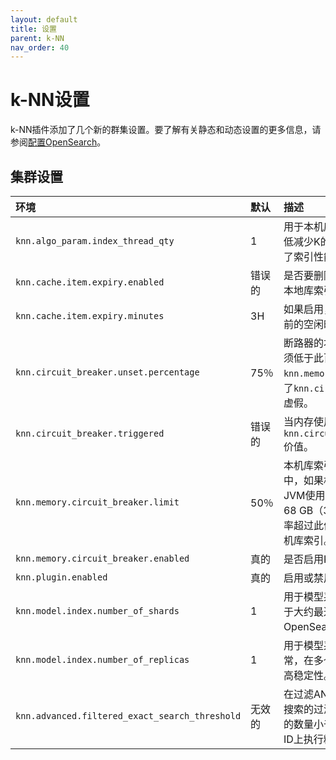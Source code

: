 ```yaml
---
layout: default
title: 设置
parent: k-NN
nav_order: 40
---
```


# k-NN设置

k-NN插件添加了几个新的群集设置。要了解有关静态和动态设置的更多信息，请参阅[配置OpenSearch]({{site.url}}{{site.baseurl}}/install-and-configure/configuring-opensearch/index/)。

## 集群设置

环境| 默认| 描述
:--- | :--- | :---
`knn.algo_param.index_thread_qty` | 1| 用于本机库索引创建的线程数。保持该值低减少K的CPU影响-NN插件，但也降低了索引性能。
`knn.cache.item.expiry.enabled` | 错误的| 是否要删除内存一定持续时间尚未访问的本地库索引。
`knn.cache.item.expiry.minutes` | 3H| 如果启用，请从内存中删除本地库索引之前的空闲时间。
`knn.circuit_breaker.unset.percentage` | 75％| 断路器的本地内存使用阈值。内存使用必须低于此百分比`knn.memory.circuit_breaker.limit` 为了`knn.circuit_breaker.triggered` 保持虚假。
`knn.circuit_breaker.triggered` | 错误的| 当内存使用超过`knn.circuit_breaker.unset.percentage` 价值。
`knn.memory.circuit_breaker.limit` | 50％| 本机库索引的本地内存限制。在默认值中，如果机器具有100 GB的内存，并且JVM使用32 GB，则K-NN插件使用其余68 GB（34 GB）的50％。如果内存使用率超过此值，则-NN删除了最近使用的本机库索引。
`knn.memory.circuit_breaker.enabled` | 真的| 是否启用K-NN内存断路器。
`knn.plugin.enabled`| 真的| 启用或禁用K-NN插件。
`knn.model.index.number_of_shards`| 1| 用于模型系统索引的碎片数量，即存储用于大约最近邻居（ANN）搜索的模型的OpenSearch索引。
`knn.model.index.number_of_replicas`| 1| 用于模型系统索引的复制碎片数量。通常，在多个-节点群集，这应该至少1以提高稳定性。
`knn.advanced.filtered_exact_search_threshold`| 无效的| 在过滤ANN搜索过程中，用于切换到精确搜索的过滤ID的阈值值。如果段中过滤ID的数量小于此设置的值，则将在过滤后的ID上执行精确的搜索。

